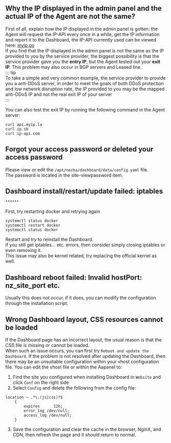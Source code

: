 ## Why the IP displayed in the admin panel and the actual IP of the Agent are not the same?  
First of all, explain how the IP displayed in the admin panel is gotten: the Agent will request the IP-API every once in a while, get the IP information and report it to the Dashboard, the IP-API currently used can be viewed here: [myip.go](https://github.com/nezhahq/agent/blob/main/pkg/monitor/myip.go)  
If you find that the IP displayed in the admin panel is not the same as the IP provided to you by the service provider, the biggest possibility is that the service provider gave you the **entry IP**, but the Agent tested out your **exit IP**. This problem may also occur in BGP servers and Leased line.  
::: tip  
To take a simple and very common example, the service provider to provide you a anti-DDoS server, in order to meet the goals of both DDoS protection and low network disruption rate, the IP provided to you may be the mapped anti-DDoS IP and not the real exit IP of your server  
:::   

You can also test the exit IP by running the following command in the Agent server:  
```shell
curl api.myip.la
curl ip.sb
curl ip-api.com
```  

## Forgot your access password or deleted your access password
Please view or edit the `/opt/nezha/dashboard/data/config.yaml` file.   
The password is located in the site-viewpassword item.  

## Dashboard install/restart/update failed: iptables ......
First, try restarting docker and retrying again  
```shell
systemctl status docker
systemctl restart docker
systemctl status docker
```  
Restart and try to reinstall the Dashboard.  
If you still get iptables... etc. errors, then consider simply closing iptables or even removing it.  
This issue may also be kernel related, try replacing the official kernel as well.  

## Dashboard reboot failed: Invalid hostPort: nz_site_port etc.
Usually this does not occur, if it does, you can modify the configuration through the installation script.  

## Wrong Dashboard layout, CSS resources cannot be loaded
If the Dashboard page has an incorrect layout, the usual reason is that the CSS file is missing or cannot be loaded.  
When such an issue occurs, you can first try `Reboot and update the Dashboard`. 
If the problem is not resolved after updating the Dashboard, then there may be an unsuitable configuration within your vhost configuration file. You can edit the vhost file or within the Aapanel to:  
1. Find the site you configured when installing Dashboard in `Website` and click `Conf` on the right side  
2. Select `Config` and delete the following from the config file:  
````nginx
location ~ .*\.(js|css)?$
    {
        expires      12h;
        error_log /dev/null;
        access_log /dev/null;
    }
````  
3. Save the configuration and clear the cache in the browser, NginX, and CDN, then refresh the page and it should return to normal.